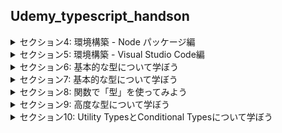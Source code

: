 ## Udemy_typescript_handson

<details>
<summary> セクション4: 環境構築 - Node パッケージ編 </summary>

| NO | 内容 |
| ---- | ---- |
| 9. | package.jsonを作ろう |
| 10. | typescriptをインストールしよう |
| 11. | ts-node をインストールしよう |
| 12. | s-node-dev をインストールしよう |

</details>
<details>
<summary> セクション5: 環境構築 - Visual Studio Code編 </summary>

| NO | 内容 |
| ---- | ---- |
| 13. | Visual Studio Code をインストールしよう |

</details>
<details>
<summary> セクション6: 基本的な型について学ぼう </summary>

| NO | 内容 |
| ---- | ---- |
| 14. | boolean型 |
| 15. | number型、string型 |
| 16. | array型 |
| 17. | tuple型 |
| 18. | any型 |
| 19. | void型 |
| 20. | null型とundefined型 |
| 21. | never型 |
| 22. | object型 |
| 23. | 型エイリアス(Type Aliases) |
| 24. | interface |
| 25. | 型安全とは |
| 26. | unknown型 |
| 27. | 交差型(intersection型) |
| 28. | 共用体型(union型) |
| 29. | Literal型 |
| 30. | 列挙型(enum型) |

</details>
<details>
<summary> セクション7: 基本的な型について学ぼう </summary>

| NO | 内容 |
| ---- | ---- |
| 31. | functionキーワードによる関数定義 |
| 32. | 無名関数による関数定義 |
| 33. | アロー関数(ラムダ式)による関数定義 |
| 34. | オプショナルなパラメータを定義しよう |
| 35. | デフォルトパラメータを設定しよう |
| 36. | Restパラメータを設定しよう |
| 37. | オーバーロードをやってみよう |

</details>
<details>
<summary> セクション8: 関数で「型」を使ってみよう </summary>

| NO | 内容 |
| ---- | ---- |
| 38. | クラスを作ってみよう |
| 39. | アクセス修飾子を使ってみよう |
| 40. | constructorを使い倒す |
| 41. | getter と setter |
| 42. | readonly 修飾子 |
| 43. | 静的メンバを定義しよう |
| 44. | namespaceによる名前空間 |
| 45. | 継承 |
| 46. | 抽象クラスと抽象メソッド |
| 47. | インターフェース・リターンズ |

</details>
<details>
<summary> セクション9: 高度な型について学ぼう </summary>

| NO | 内容 |
| ---- | ---- |
| 48. | 型の互換性 |
| 49. | ジェネリクス |
| 50. | 型アサーション |
| 51. | constアサーション |
| 52. | Nullable Types |
| 53. | インデックスシグネチャ |

</details>
<details>
<summary> セクション10: Utility TypesとConditional Typesについて学ぼう </summary>

| NO | 内容 |
| ---- | ---- |
<!-- | 54. | Utility TypesとConditional Typesをなぜ学ぶのか |
| 55. | PartialとRequired |
| 56. | Mapped Types |
| 57. | Readonly |
| 58. | Record |
| 59. | Exclude と Exract と NunNullableについて |
| 60. | Conditional Types と Distributive Conditional Types についてマスターしよう |
| 61. | Pick と Omit |
| 62. | ReturnType |
| 63. | Conditional Typesで使用されるinferキーワードについて |
| 64. | Parameters |
| 65. | ConstructorParameters | -->

</details>


